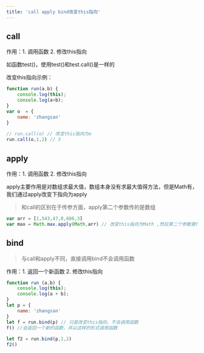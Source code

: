 ```yaml
---
title: 'call apply bind改变this指向'
---
```


## call

作用：1. 调用函数 2. 修改this指向

如函数test()，使用test()和test.call()是一样的

改变this指向示例：

```js
function run(a,b) {
    console.log(this);
    console.log(a+b);
}
var o  = {
    name: 'zhangsan'
}
 
// run.call(o) // 改变this指向为o
run.call(o,1,2) // 3
```

## apply

作用：1. 调用函数 2. 修改this指向

apply主要作用是对数组求最大值，数组本身没有求最大值得方法，但是Math有，我们通过apply改变下指向为apply

> 和call的区别在于传参方面，apply第二个参数传的是数组

```js
var arr = [1,543,47,8,686,3]
var max = Math.max.apply(Math,arr) // 改变this指向为Math ,然后第二个参数需传入数组
```

## bind

> 与call和apply不同，直接调用bind不会调用函数

作用：1. 返回一个新函数 2. 修改this指向

```js
function run (a,b) {
    console.log(this);
    console.log(a + b);
}
let p = {
    name: 'zhangsan'
}
let f = run.bind(p) // 只是改变this指向，不会调用函数
f() //会返回一个新的函数，并以这样的形式调用函数
 
let f2 = run.bind(p,1,2)
f2()
```

